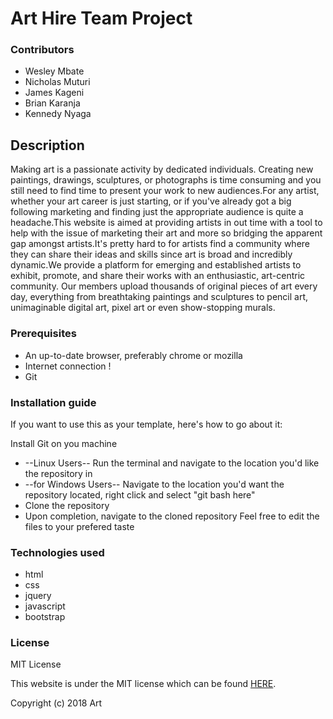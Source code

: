# Art Hire Team Project

### Contributors
  * Wesley Mbate
  * Nicholas Muturi
  * James Kageni
  * Brian Karanja
  * Kennedy Nyaga

## Description

Making art is a passionate activity by dedicated individuals. Creating new paintings, drawings, sculptures, or photographs is time consuming and you still need to find time to present your work to new audiences.For any artist, whether your art career is just starting, or if you've already got a big following marketing and finding just the appropriate audience is quite a headache.This website is aimed at providing artists in out time with a tool to help with the issue of marketing their art and more so bridging the apparent gap amongst artists.It's pretty hard to for artists find a community where they can share their ideas and skills since art is broad and incredibly dynamic.We provide a platform for emerging and established artists to exhibit, promote, and share their works with an enthusiastic, art-centric community. Our members upload thousands of original pieces of art every day, everything from breathtaking paintings and sculptures to pencil art, unimaginable digital art, pixel art or even show-stopping murals.

### Prerequisites

 * An up-to-date browser, preferably chrome or mozilla
 * Internet connection !
 * Git

### Installation guide

If you want to use this as your template, here's how to go about it:

Install Git on you machine
 * --Linux Users-- Run the terminal and navigate to the location you'd like the repository in
 * --for Windows Users-- Navigate to the location you'd want the repository located, right click and select "git bash here"
 * Clone the repository
 * Upon completion, navigate to the cloned repository
Feel free to edit the files to your prefered taste

### Technologies used

  * html
  * css
  * jquery
  * javascript
  * bootstrap

### License

MIT License

This website is under the MIT license which can be found [HERE](LICENSE).

Copyright (c) 2018 Art

